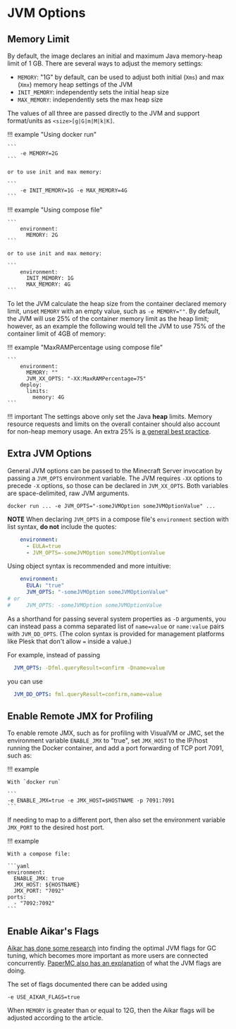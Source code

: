 # JVM Options

## Memory Limit

By default, the image declares an initial and maximum Java memory-heap limit of 1 GB. There are several ways to adjust the memory settings:

- `MEMORY`: "1G" by default, can be used to adjust both initial (`Xms`) and max (`Xmx`) memory heap settings of the JVM
- `INIT_MEMORY`: independently sets the initial heap size
- `MAX_MEMORY`: independently sets the max heap size

The values of all three are passed directly to the JVM and support format/units as `<size>[g|G|m|M|k|K]`. 

!!! example "Using docker run"
 
    ```
        -e MEMORY=2G
    ```

    or to use init and max memory:

    ```
        -e INIT_MEMORY=1G -e MAX_MEMORY=4G
    ```

!!! example "Using compose file"
     
    ```
        environment:
          MEMORY: 2G
    ```

    or to use init and max memory:

    ```
        environment:
          INIT_MEMORY: 1G
          MAX_MEMORY: 4G
    ```

To let the JVM calculate the heap size from the container declared memory limit, unset `MEMORY` with an empty value, such as `-e MEMORY=""`. By default, the JVM will use 25% of the container memory limit as the heap limit; however, as an example the following would tell the JVM to use 75% of the container limit of 4GB of memory:

!!! example "MaxRAMPercentage using compose file"

    ```
        environment:
          MEMORY: ""
          JVM_XX_OPTS: "-XX:MaxRAMPercentage=75"
        deploy:
          limits:
            memory: 4G  
    ```

!!! important
    The settings above only set the Java **heap** limits. Memory resource requests and limits on the overall container should also account for non-heap memory usage. An extra 25% is [a general best practice](https://dzone.com/articles/best-practices-java-memory-arguments-for-container).

## Extra JVM Options

General JVM options can be passed to the Minecraft Server invocation by passing a `JVM_OPTS`
environment variable. The JVM requires `-XX` options to precede `-X` options, so those can be declared in `JVM_XX_OPTS`. Both variables are space-delimited, raw JVM arguments.

```
docker run ... -e JVM_OPTS="-someJVMOption someJVMOptionValue" ...
```

**NOTE** When declaring `JVM_OPTS` in a compose file's `environment` section with list syntax, **do not** include the quotes:

```yaml
    environment:
      - EULA=true
      - JVM_OPTS=-someJVMOption someJVMOptionValue 
```

Using object syntax is recommended and more intuitive:

```yaml
    environment:
      EULA: "true"
      JVM_OPTS: "-someJVMOption someJVMOptionValue"
# or
#     JVM_OPTS: -someJVMOption someJVMOptionValue
```

As a shorthand for passing several system properties as `-D` arguments, you can instead pass a comma separated list of `name=value` or `name:value` pairs with `JVM_DD_OPTS`. (The colon syntax is provided for management platforms like Plesk that don't allow `=` inside a value.)

For example, instead of passing

```yaml
  JVM_OPTS: -Dfml.queryResult=confirm -Dname=value
```

you can use

```yaml
  JVM_DD_OPTS: fml.queryResult=confirm,name=value
```

## Enable Remote JMX for Profiling

To enable remote JMX, such as for profiling with VisualVM or JMC, set the environment variable `ENABLE_JMX` to "true", set `JMX_HOST` to the IP/host running the Docker container, and add a port forwarding of TCP port 7091, such as:

!!! example

    With `docker run`

    ```
    -e ENABLE_JMX=true -e JMX_HOST=$HOSTNAME -p 7091:7091
    ```

If needing to map to a different port, then also set the environment variable `JMX_PORT` to the desired host port.

!!! example

    With a compose file:
    
    ```yaml
    environment:
      ENABLE_JMX: true
      JMX_HOST: ${HOSTNAME}
      JMX_PORT: "7092"
    ports:
      - "7092:7092"
    ```

## Enable Aikar's Flags

[Aikar has done some research](https://aikar.co/2018/07/02/tuning-the-jvm-g1gc-garbage-collector-flags-for-minecraft/) into finding the optimal JVM flags for GC tuning, which becomes more important as more users are connected concurrently. [PaperMC also has an explanation](https://docs.papermc.io/paper/aikars-flags) of what the JVM flags are doing.

The set of flags documented there can be added using

    -e USE_AIKAR_FLAGS=true

When `MEMORY` is greater than or equal to 12G, then the Aikar flags will be adjusted according to the article.
